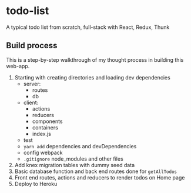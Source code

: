 # todo-list
A typical todo list from scratch, full-stack with React, Redux, Thunk


## Build process
This is a step-by-step walkthrough of my thought process in building this web-app.

1. Starting with creating directories and loading dev dependencies
    - server: 
      - routes
      - db
    - client:
      - actions
      - reducers
      - components
      - containers
      - index.js
    - test
    - `yarn add` dependencies and devDependencies
    - config webpack
    - `.gitignore` node_modules and other files 
2. Add knex migration tables with dummy seed data
3. Basic database function and back end routes done for `getAllTodos`
4. Front end routes, actions and reducers to render todos on Home page
5. Deploy to Heroku
